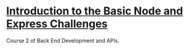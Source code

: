 # [Introduction to the Basic Node and Express Challenges](https://www.freecodecamp.org/learn/apis-and-microservices/basic-node-and-express/)
Course 2 of Back End Development and APIs.
